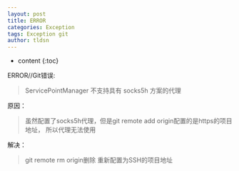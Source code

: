 ```yaml
---
layout: post
title: ERROR
categories: Exception
tags: Exception git
author: tldsn
---
```


* content
{:toc}

ERROR//Git错误:
>ServicePointManager 不支持具有 socks5h 方案的代理

原因：
>虽然配置了socks5h代理，但是git remote add origin配置的是https的项目地址，
所以代理无法使用

解决：
>git remote rm origin删除
重新配置为SSH的项目地址

